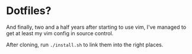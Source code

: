 # Dotfiles?
And finally, two and a half years after starting to use vim, I've managed to get
at least my vim config in source control.

After cloning, run `./install.sh` to link them into the right places.
